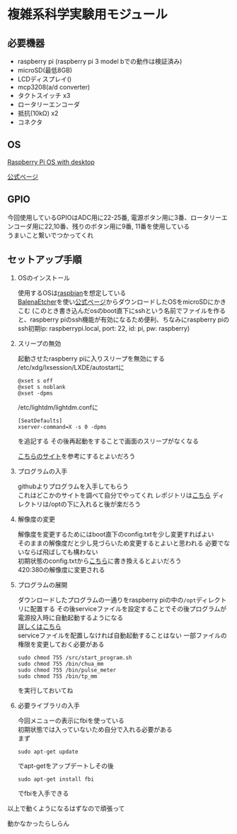 # 複雑系科学実験用モジュール

## 必要機器
- raspberry pi (raspberry pi 3 model bでの動作は検証済み)
- microSD(最低8GB)
- LCDディスプレイ()
- mcp3208(a/d converter)
- タクトスイッチ x3
- ロータリーエンコーダ
- 抵抗(10kΩ) x2
- コネクタ

## OS
[Raspberry Pi OS with desktop](
https://downloads.raspberrypi.org/raspios_armhf/images/raspios_armhf-2021-05-28/2021-05-07-raspios-buster-armhf.zip)

[公式ページ](https://www.raspberrypi.org/software/operating-systems/)

## GPIO
今回使用しているGPIOはADC用に22-25番, 電源ボタン用に3番、ロータリーエンコーダ用に22,10番、残りのボタン用に9番, 11番を使用している  
うまいこと繋いでつかってくれ

## セットアップ手順
1. OSのインストール

    使用するOSは[raspbian](##OS)を想定している  
    [BalenaEtcher](https://www.balena.io/etcher/)を使い[公式ページ](https://www.raspberrypi.org/software/operating-systems/)からダウンロードしたOSをmicroSDにかきこむ
    (このとき書き込んだosのboot直下にsshという名前でファイルを作ると、raspberry piのssh機能が有効になるため便利、ちなみにraspberry piのssh初期ip: raspberrypi.local, port: 22, id: pi, pw: raspberry)

2. スリープの無効

    起動させたraspberry piに入りスリープを無効にする
    /etc/xdg/lxsession/LXDE/autostartに
    
    ```
    @xset s off
    @xset s noblank
    @xset -dpms
    ```

    /etc/lightdm/lightdm.confに
    ```
    [SeatDefaults]
    xserver-command=X -s 0 -dpms
    ```
    を追記する
    その後再起動をすることで画面のスリープがなくなる
    
    [こちらのサイト](https://rikoubou.hatenablog.com/entry/2020/06/11/133716)を参考にするとよいだろう
    
3. プログラムの入手

    githubよりプログラムを入手してもらう  
    これはどこかのサイトを調べて自分でやってくれ
    レポジトリは[こちら](https://github.com/3846504/sakulab_ex_module)
    ディレクトリは/optの下に入れると後が楽だろう

4. 解像度の変更

    解像度を変更するためにはboot直下のconfig.txtを少し変更すればよい  
    そのままの解像度だと少し見づらいため変更するとよいと思われる
    必要でないならば飛ばしても構わない  
    初期状態のconfig.txtから[こちら](./boot/config.txt)に書き換えるとよいだろう  
    420:380の解像度に変更される

5. プログラムの展開

    ダウンロードしたプログラムの一通りをraspberry piの中の`/opt`ディレクトリに配置する
    その後serviceファイルを設定することでその後プログラムが電源投入時に自動起動するようになる  
    [詳しくはこちら](https://qiita.com/G-san/items/b0f9a340601cdb4a068f)  
    serviceファイルを配置しなければ自動起動することはない
    一部ファイルの権限を変更しておく必要がある
    ```
    sudo chmod 755 /src/start_program.sh
    sudo chmod 755 /bin/chua_mm
    sudo chmod 755 /bin/pulse_meter
    sudo chmod 755 /bin/tp_mm
    ```
    を実行しておいてね

6. 必要ライブラリの入手

    今回メニューの表示にfbiを使っている  
    初期状態では入っていないため自分で入れる必要がある  
    まず
    ```
    sudo apt-get update
    ```
    でapt-getをアップデートしその後
    ```
    sudo apt-get install fbi
    ```
    でfbiを入手できる

以上で動くようになるはずなので頑張って


動かなかったらしらん